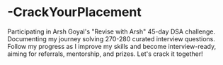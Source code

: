 # -CrackYourPlacement
Participating in Arsh Goyal's "Revise with Arsh" 45-day DSA challenge. Documenting my journey solving 270-280 curated interview questions. Follow my progress as I improve my skills and become interview-ready, aiming for referrals, mentorship, and prizes. Let's crack it together!
